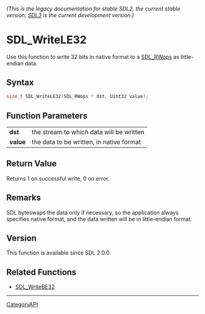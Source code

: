 ###### (This is the legacy documentation for stable SDL2, the current stable version; [SDL3](https://wiki.libsdl.org/SDL3/) is the current development version.)
# SDL_WriteLE32

Use this function to write 32 bits in native format to a [SDL_RWops](SDL_RWops) as little-endian data.

## Syntax

```c
size_t SDL_WriteLE32(SDL_RWops * dst, Uint32 value);

```

## Function Parameters

|               |                                          |
| ------------- | ---------------------------------------- |
| **dst**       | the stream to which data will be written |
| **value**     | the data to be written, in native format |

## Return Value

Returns 1 on successful write, 0 on error.

## Remarks

SDL byteswaps the data only if necessary, so the application always
specifies native format, and the data written will be in little-endian
format.

## Version

This function is available since SDL 2.0.0.

## Related Functions

* [SDL_WriteBE32](SDL_WriteBE32)

----
[CategoryAPI](CategoryAPI)

